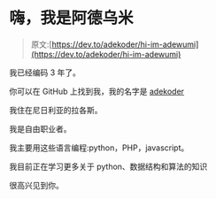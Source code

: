 # 嗨，我是阿德乌米

> 原文:[https://dev.to/adekoder/hi-im-adewumi](https://dev.to/adekoder/hi-im-adewumi)

我已经编码 3 年了。

你可以在 GitHub 上找到我，我的名字是 [adekoder](https://github.com/adekoder)

我住在尼日利亚的拉各斯。

我是自由职业者。

我主要用这些语言编程:python，PHP，javascript。

我目前正在学习更多关于 python、数据结构和算法的知识

很高兴见到你。